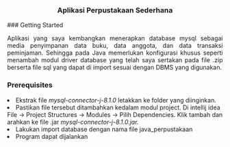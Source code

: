 <h3 align="center">Aplikasi Perpustakaan Sederhana</h3>
### Getting Started

<p style='text-align: justify;'>Aplikasi yang saya kembangkan menerapkan database mysql sebagai media penyimpanan data buku, data anggota, dan data transaksi peminjaman. 
Sehingga pada Java memerlukan konfigurasi khusus seperti menambah modul driver database yang telah saya sertakan pada file .zip berserta file sql yang 
dapat di import sesuai dengan DBMS yang digunakan. </p>

### Prerequisites
<p style='text-align: justify;'>
    <li>Ekstrak file <i>mysql-connector-j-8.1.0</i> letakkan ke folder yang diinginkan.</li>
    <li>Pastikan file tersebut ditambahkan kedalam modul project. Di intellij idea File -> Project Structures -> Modules -> Pilih Dependencies. Klik tambah dan arahkan ke file .jar <i>mysql-connector-j-8.1.0.jar.</i></li>
    <li>Lakukan import database dengan nama file java_perpustakaan<i></i></li>
    <li>Program dapat dijalankan</li>
</p>

